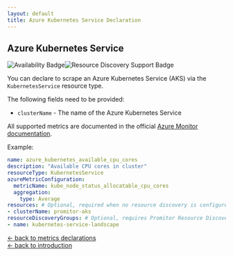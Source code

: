 ```yaml
---
layout: default
title: Azure Kubernetes Service Declaration
---
```


## Azure Kubernetes Service

![Availability Badge](https://img.shields.io/badge/Available%20Starting-v2.0-green.svg)![Resource Discovery Support Badge](https://img.shields.io/badge/Support%20for%20Resource%20Discovery-Yes-green.svg)

You can declare to scrape an Azure Kubernetes Service (AKS)
via the `KubernetesService` resource type.

The following fields need to be provided:

- `clusterName` - The name of the Azure Kubernetes Service

All supported metrics are documented in the official [Azure Monitor documentation](https://docs.microsoft.com/en-us/azure/azure-monitor/platform/metrics-supported#microsoftcontainerservicemanagedclusters).

Example:

```yaml
name: azure_kubernetes_available_cpu_cores
description: "Available CPU cores in cluster"
resourceType: KubernetesService
azureMetricConfiguration:
  metricName: kube_node_status_allocatable_cpu_cores
  aggregation:
    type: Average
resources: # Optional, required when no resource discovery is configured
- clusterName: promitor-aks
resourceDiscoveryGroups: # Optional, requires Promitor Resource Discovery agent (https://promitor.io/concepts/how-it-works#using-resource-discovery)
- name: kubernetes-service-landscape
```

<!-- markdownlint-disable MD033 -->
[&larr; back to metrics declarations](/configuration/v2.x/metrics)<br />
[&larr; back to introduction](/)
<!-- markdownlint-enable -->
